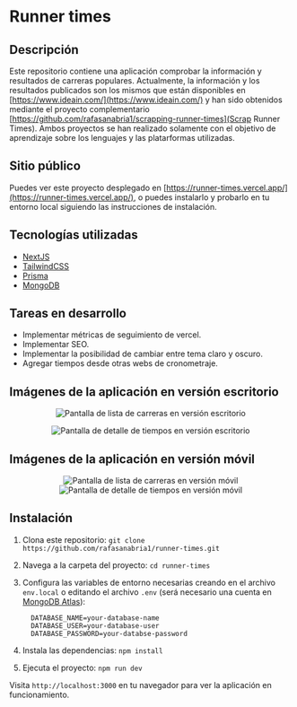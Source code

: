 # Runner times

## Descripción

Este repositorio contiene una aplicación comprobar la información y resultados de carreras populares. Actualmente, la información y los resultados publicados son los mismos que están disponibles en [https://www.ideain.com/](https://www.ideain.com/) y han sido obtenidos mediante el proyecto complementario [https://github.com/rafasanabria1/scrapping-runner-times](Scrap Runner Times). Ambos proyectos se han realizado solamente con el objetivo de aprendizaje sobre los lenguajes y las platarformas utilizadas.

## Sitio público

Puedes ver este proyecto desplegado en [https://runner-times.vercel.app/](https://runner-times.vercel.app/), o puedes instalarlo y probarlo en tu entorno local siguiendo las instrucciones de instalación.

## Tecnologías utilizadas

- [NextJS](https://nextjs.org/)
- [TailwindCSS](https://tailwindcss.com/)
- [Prisma](https://supabase.com/)
- [MongoDB](https://www.mongodb.com/)

## Tareas en desarrollo
- Implementar métricas de seguimiento de vercel.
- Implementar SEO.
- Implementar la posibilidad de cambiar entre tema claro y oscuro.
- Agregar tiempos desde otras webs de cronometraje.

## Imágenes de la aplicación en versión escritorio
<p align="center">
  <img src="public/home-races-desktop.png" alt="Pantalla de lista de carreras en versión escritorio" />
</p>
<p align="center">
  <img src="public/detail-race-desktop.png" alt="Pantalla de detalle de tiempos en versión escritorio" />
</p>

## Imágenes de la aplicación en versión móvil
<p align="center">
  <img src="public/home-races-mobile.png" alt="Pantalla de lista de carreras en versión móvil" />
  <img src="public/detail-race-mobile.png" alt="Pantalla de detalle de tiempos en versión móvil" />
</p>

## Instalación

1. Clona este repositorio:
   `git clone https://github.com/rafasanabria1/runner-times.git`

2. Navega a la carpeta del proyecto:
   `cd runner-times`

3. Configura las variables de entorno necesarias creando en el archivo `env.local` o editando el archivo `.env` (será necesario una cuenta en [MongoDB Atlas](https://www.mongodb.com/atlas/database)):
    ```
      DATABASE_NAME=your-database-name
      DATABASE_USER=your-database-user
      DATABASE_PASSWORD=your-databse-password
    ```

4. Instala las dependencias:
   `npm install`

5. Ejecuta el proyecto:
   `npm run dev`

Visita `http://localhost:3000` en tu navegador para ver la aplicación en funcionamiento.
